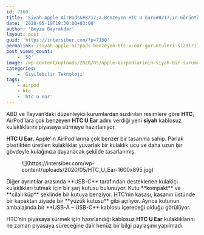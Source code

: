 ```yaml
---
id: 7160
title: 'Siyah Apple AirPods&#8217;a Benzeyen HTC U Ear&#8217;ın Görüntüleri Sızdırıldı'
date: '2020-05-19T19:30:00+03:00'
author: 'Beyza Bayrakdar'
layout: post
guid: 'https://intersiber.com/?p=7160'
permalink: /siyah-apple-airpods-benzeyen-htc-u-ear-goruntuleri-sizdirildi/
post_views_count:
    - '50'
image: /wp-content/uploads/2020/05/apple-airpodlarinin-siyah-bir-surumune-benzeyen-htc-u-earin-goruntuleri-sizdirildi.jpg
categories:
    - 'Giyilebilir Teknoloji'
tags:
    - airpod
    - htc
    - 'htc u ear'
---
```


ABD ve Tayvan’daki düzenleyici kurumlardan sızdırılan resimlere göre **HTC**, AirPod’lara çok benzeyen **HTC U Ear** adını verdiği yeni **siyah** kablosuz kulaklıklarını piyasaya sürmeye hazırlanıyor.

**HTC U Ear**, Apple’ın AirPod’larına çok benzer bir tasarıma sahip. Parlak plastikten üretilen kulaklıklar yuvarlak bir kulaklık ucu ve daha uzun bir gövdeyle kulağınıza dayanacak şekilde tasarlanmış.

<figure class="wp-block-image size-large">![](https://intersiber.com/wp-content/uploads/2020/05/HTC_U_Ear-1600x895.jpg)</figure>Diğer ayrıntılar arasında **USB-C** tarafından desteklenen kulakiçi kulaklıkları tutmak için bir şarj kutusu bulunuyor. Kutu **kompakt** ve **cilalı küp** şeklinde bir kutuya benziyor. HTC’nin kasası, kasanın üstünde bir kapaktan ziyade bir **yüzük kutusu** gibi açılıyor. Ayrıca kutunun ambalajında bir **USB-A – USB-C** kablosu içereceği olduğu görülüyor.

HTC’nin piyasaya sürmek için hazırlandığı kablosuz **HTC U Ear** kulaklıklarını ne zaman piyasaya süreceğine dair henüz bir bilgi paylaşımı yapılmadı.